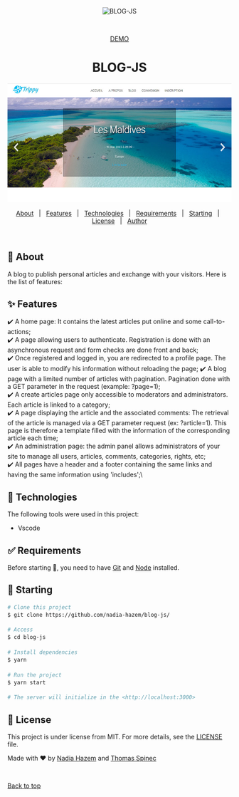 
<div align="center" id="top"> 
  <img src="./.github/app.gif" alt="BLOG-JS" />

  &#xa0;

  <a href="https://nadia-hazem.students-laplateforme.io/blog-js/index.php" target="_blank"> DEMO </a>
</div>

<h1 align="center">BLOG-JS</h1>


<p align="center">
<img src="https://github.com/nadia-hazem/blog-js/blob/67b4c551425a4eb6bfdc20e6cb140494752b6808/screenshot.jpg">
</p>


<p align="center">
	

</p>

<!-- Status -->

<!-- <h4 align="center"> 
	🚧  BLOG-JS 🚀 Under construction...  🚧
</h4> 

<hr> -->

<p align="center">
  <a href="#dart-about">About</a> &#xa0; | &#xa0; 
  <a href="#sparkles-features">Features</a> &#xa0; | &#xa0;
  <a href="#rocket-technologies">Technologies</a> &#xa0; | &#xa0;
  <a href="#white_check_mark-requirements">Requirements</a> &#xa0; | &#xa0;
  <a href="#checkered_flag-starting">Starting</a> &#xa0; | &#xa0;
  <a href="#memo-license">License</a> &#xa0; | &#xa0;
  <a href="https://github.com//https://github.com/nadia-hazem" target="_blank">Author</a>
</p>

<br>

## :dart: About ##

A blog to publish personal articles and exchange with your visitors. Here is the list of features:


## :sparkles: Features ##

:heavy_check_mark: A home page: It contains the latest articles put online and some call-to-actions;\
:heavy_check_mark: A page allowing users to authenticate. Registration is done with an asynchronous request and form checks are done front and back;\
:heavy_check_mark: Once registered and logged in, you are redirected to a profile page. The user is able to modify his information without reloading the page\;
:heavy_check_mark: A blog page with a limited number of articles with pagination. Pagination done with a GET parameter in the request (example: ?page=1);\
:heavy_check_mark: A create articles page only accessible to moderators and administrators. Each article is linked to a category;\
:heavy_check_mark: A page displaying the article and the associated comments: The retrieval of the article is managed via a GET parameter request (ex: ?article=1). This page is therefore a template filled with the information of the corresponding article each time;\
:heavy_check_mark: An administration page: the admin panel allows administrators of your site to manage all users, articles, comments, categories, rights, etc;\
:heavy_check_mark: All pages have a header and a footer containing the same links and having the same information using 'includes';\


## :rocket: Technologies ##

The following tools were used in this project:

- Vscode

## :white_check_mark: Requirements ##

Before starting :checkered_flag:, you need to have [Git](https://git-scm.com) and [Node](https://nodejs.org/en/) installed.

## :checkered_flag: Starting ##

```bash
# Clone this project
$ git clone https://github.com/nadia-hazem/blog-js/

# Access
$ cd blog-js

# Install dependencies
$ yarn

# Run the project
$ yarn start

# The server will initialize in the <http://localhost:3000>
```

## :memo: License ##

This project is under license from MIT. For more details, see the [LICENSE](LICENSE) file.


Made with :heart: by <a href="https://github.com/nadia-hazem" target="_blank">Nadia Hazem</a> and <a href="https://github.com/thomas-spinec" target="_blank">Thomas Spinec</a>

&#xa0;

<a href="#top">Back to top</a>
